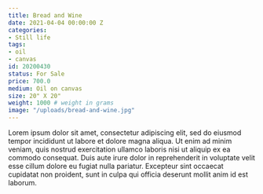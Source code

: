 ```yaml
---
title: Bread and Wine
date: 2021-04-04 00:00:00 Z
categories:
- Still life
tags:
- oil
- canvas
id: 20200430
status: For Sale
price: 700.0
medium: Oil on canvas
size: 20" X 20"
weight: 1000 # weight in grams 
image: "/uploads/bread-and-wine.jpg"
---
```


Lorem ipsum dolor sit amet, consectetur adipiscing elit, sed do eiusmod tempor incididunt ut labore et dolore magna aliqua. Ut enim ad minim veniam, quis nostrud exercitation ullamco laboris nisi ut aliquip ex ea commodo consequat. Duis aute irure dolor in reprehenderit in voluptate velit esse cillum dolore eu fugiat nulla pariatur. Excepteur sint occaecat cupidatat non proident, sunt in culpa qui officia deserunt mollit anim id est laborum.